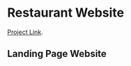 # Restaurant Website

[Project Link](https://epraz.github.io/budget-tracker/).

## Landing Page Website